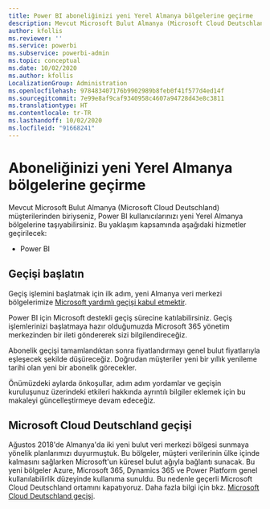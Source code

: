 ```yaml
---
title: Power BI aboneliğinizi yeni Yerel Almanya bölgelerine geçirme
description: Mevcut Microsoft Bulut Almanya (Microsoft Cloud Deutschland) müşterilerinin Power BI kullanıcılarını yeni Yerel Almanya bölgelerine nasıl geçirebileceği konusunda bilgi sağlar.
author: kfollis
ms.reviewer: ''
ms.service: powerbi
ms.subservice: powerbi-admin
ms.topic: conceptual
ms.date: 10/02/2020
ms.author: kfollis
LocalizationGroup: Administration
ms.openlocfilehash: 978483407176b9902989b8feb0f41f577d4ed14f
ms.sourcegitcommit: 7e99e8af9caf9340958c4607a94728d43e8c3811
ms.translationtype: HT
ms.contentlocale: tr-TR
ms.lasthandoff: 10/02/2020
ms.locfileid: "91668241"
---
```

# <a name="migrate-your-subscription-to-the-new-local-german-regions"></a>Aboneliğinizi yeni Yerel Almanya bölgelerine geçirme

Mevcut Microsoft Bulut Almanya (Microsoft Cloud Deutschland) müşterilerinden biriyseniz, Power BI kullanıcılarınızı yeni Yerel Almanya bölgelerine taşıyabilirsiniz. Bu yaklaşım kapsamında aşağıdaki hizmetler geçirilecek:

* Power BI

## <a name="opt-in-to-migration"></a>Geçişi başlatın

Geçiş işlemini başlatmak için ilk adım, yeni Almanya veri merkezi bölgelerimize [Microsoft yardımlı geçişi kabul etmektir](/microsoft-365/enterprise/ms-cloud-germany-migration-opt-in).

Power BI için Microsoft destekli geçiş sürecine katılabilirsiniz. Geçiş işlemlerinizi başlatmaya hazır olduğumuzda Microsoft 365 yönetim merkezinden bir ileti göndererek sizi bilgilendireceğiz.

Abonelik geçişi tamamlandıktan sonra fiyatlandırmayı genel bulut fiyatlarıyla eşleşecek şekilde düşüreceğiz. Doğrudan müşteriler yeni bir yıllık yenileme tarihi olan yeni bir abonelik görecekler.

Önümüzdeki aylarda önkoşullar, adım adım yordamlar ve geçişin kuruluşunuz üzerindeki etkileri hakkında ayrıntılı bilgiler eklemek için bu makaleyi güncelleştirmeye devam edeceğiz.

## <a name="microsoft-cloud-deutschland-transition"></a>Microsoft Cloud Deutschland geçişi

Ağustos 2018'de Almanya'da iki yeni bulut veri merkezi bölgesi sunmaya yönelik planlarımızı duyurmuştuk. Bu bölgeler, müşteri verilerinin ülke içinde kalmasını sağlarken Microsoft'un küresel bulut ağıyla bağlantı sunacak. Bu yeni bölgeler Azure, Microsoft 365, Dynamics 365 ve Power Platform genel kullanılabilirlik düzeyinde kullanıma sunuldu. Bu nedenle geçerli Microsoft Cloud Deutschland ortamını kapatıyoruz. Daha fazla bilgi için bkz. [Microsoft Cloud Deutschland geçişi](https://www.microsoft.com/cloud-platform/germany-cloud-regions).

